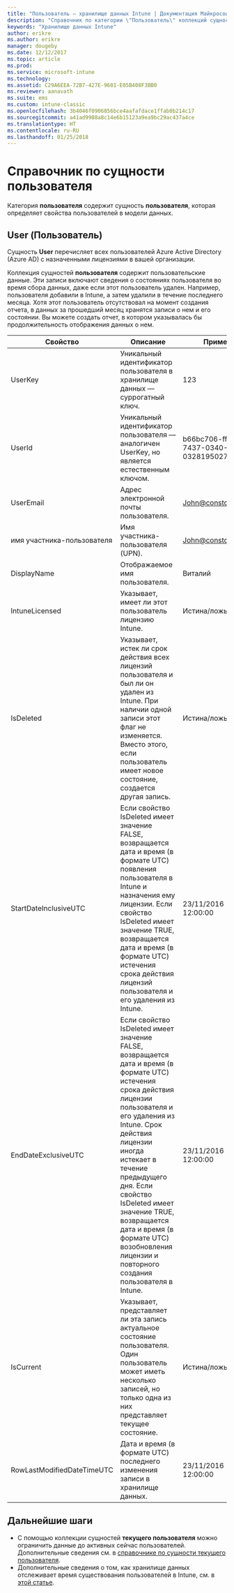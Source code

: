 ```yaml
---
title: "Пользователь — хранилище данных Intune | Документация Майкрософт"
description: "Справочник по категории \"Пользователь\" коллекций сущностей в API хранилища данных Intune."
keywords: "Хранилище данных Intune"
author: erikre
ms.author: erikre
manager: dougeby
ms.date: 12/12/2017
ms.topic: article
ms.prod: 
ms.service: microsoft-intune
ms.technology: 
ms.assetid: C29A6EEA-72B7-427E-9601-E05B408F3BB0
ms.reviewer: aanavath
ms.suite: ems
ms.custom: intune-classic
ms.openlocfilehash: 3b4046f0906856bce4aafafdace1ffab0b214c17
ms.sourcegitcommit: a41ad9988a8c14e6b15123a9ea9bc29ac437a4ce
ms.translationtype: HT
ms.contentlocale: ru-RU
ms.lasthandoff: 01/25/2018
---
```

# <a name="reference-for-user-entity"></a>Справочник по сущности пользователя

Категория **пользователя** содержит сущность **пользователя**, которая определяет свойства пользователей в модели данных.

## <a name="user"></a>User (Пользователь)

Сущность **User** перечисляет всех пользователей Azure Active Directory (Azure AD) с назначенными лицензиями в вашей организации.

Коллекция сущностей **пользователя** содержит пользовательские данные. Эти записи включают сведения о состояниях пользователя во время сбора данных, даже если этот пользователь удален. Например, пользователя добавили в Intune, а затем удалили в течение последнего месяца. Хотя этот пользователь отсутствовал на момент создания отчета, в данных за прошедший месяц хранятся записи о нем и его состоянии. Вы можете создать отчет, в котором указывалась бы продолжительность отображения данных о нем.

| Свойство  | Описание | Пример |
|---------|------------|--------|
| UserKey |Уникальный идентификатор пользователя в хранилище данных — суррогатный ключ. |123 |
| UserId |Уникальный идентификатор пользователя — аналогичен UserKey, но является естественным ключом. |b66bc706-ffff-7437-0340-032819502773 |
| UserEmail |Адрес электронной почты пользователя. |John@constoso.com |
| имя участника-пользователя | Имя участника-пользователя (UPN). | John@constoso.com |
| DisplayName |Отображаемое имя пользователя. |Виталий |
| IntuneLicensed |Указывает, имеет ли этот пользователь лицензию Intune. |Истина/ложь |
| IsDeleted | Указывает, истек ли срок действия всех лицензий пользователя и был ли он удален из Intune. При наличии одной записи этот флаг не изменяется. Вместо этого, если пользователь имеет новое состояние, создается другая запись. |Истина/ложь |
| StartDateInclusiveUTC |Если свойство IsDeleted имеет значение FALSE, возвращается дата и время (в формате UTC) появления пользователя в Intune и назначения ему лицензии. Если свойство IsDeleted имеет значение TRUE, возвращается дата и время (в формате UTC) истечения срока действия лицензий пользователя и его удаления из Intune. |23/11/2016 12:00:00 |
| EndDateExclusiveUTC |Если свойство IsDeleted имеет значение FALSE, возвращается дата и время (в формате UTC) истечения срока действия лицензии пользователя и его удаления из Intune. Срок действия лицензии иногда истекает в течение предыдущего дня. Если свойство IsDeleted имеет значение TRUE, возвращается дата и время (в формате UTC) возобновления лицензии и повторного создания пользователя в Intune.  |23/11/2016 12:00:00 |
| IsCurrent |Указывает, представляет ли эта запись актуальное состояние пользователя. Один пользователь может иметь несколько записей, но только одна из них представляет текущее состояние.  |Истина/ложь |
| RowLastModifiedDateTimeUTC |Дата и время (в формате UTC) последнего изменения записи в хранилище данных.  |23/11/2016 12:00:00 |

## <a name="next-steps"></a>Дальнейшие шаги
 - С помощью коллекции сущностей **текущего пользователя** можно ограничить данные до активных сейчас пользователей. Дополнительные сведения см. в [справочнике по сущности текущего пользователя](reports-ref-current-user.md).
 - Дополнительные сведения о том, как хранилище данных отслеживает время существования пользователей в Intune, см. в [этой статье](reports-ref-user-timeline.md).
